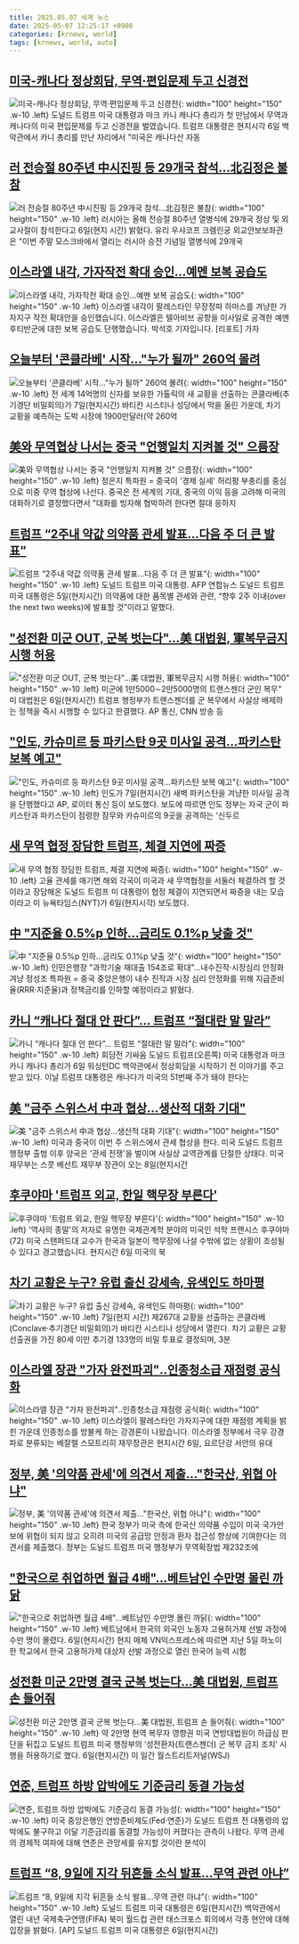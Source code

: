 ```yaml
---
title: 2025.05.07 세계 뉴스
date: 2025-05-07 12:25:17 +0900
categories: [krnews, world]
tags: [krnews, world, auto]
---
```

## [미국-캐나다 정상회담, 무역·편입문제 두고 신경전](https://n.news.naver.com/mnews/article/056/0011945916)

![미국-캐나다 정상회담, 무역·편입문제 두고 신경전](https://mimgnews.pstatic.net/image/origin/056/2025/05/07/11945916.jpg?type=nf220_150){: width="100" height="150" .w-10 .left}
도널드 트럼프 미국 대통령과 마크 카니 캐나다 총리가 첫 만남에서 무역과 캐나다의 미국 편입문제를 두고 신경전을 벌였습니다. 트럼프 대통령은 현지시각 6일 백악관에서 카니 총리를 만난 자리에서 "미국은 캐나다산 자동

## [러 전승절 80주년 中시진핑 등 29개국 참석…北김정은 불참](https://n.news.naver.com/mnews/article/003/0013226040)

![러 전승절 80주년 中시진핑 등 29개국 참석…北김정은 불참](https://mimgnews.pstatic.net/image/origin/003/2025/05/07/13226040.jpg?type=nf220_150){: width="100" height="150" .w-10 .left}
러시아는 올해 전승절 80주년 열병식에 29개국 정상 및 외교사절이 참석한다고 6일(현지 시간) 밝혔다. 유리 우샤코프 크렘린궁 외교안보보좌관은 "이번 주말 모스크바에서 열리는 러시아 승전 기념일 열병식에 29개국

## [이스라엘 내각, 가자작전 확대 승인…예멘 보복 공습도](https://n.news.naver.com/mnews/article/056/0011945426)

![이스라엘 내각, 가자작전 확대 승인…예멘 보복 공습도](https://mimgnews.pstatic.net/image/origin/056/2025/05/06/11945426.jpg?type=nf220_150){: width="100" height="150" .w-10 .left}
이스라엘 내각이 팔레스타인 무장정파 하마스를 겨냥한 가자지구 작전 확대안을 승인했습니다. 이스라엘은 텔아비브 공항을 미사일로 공격한 예멘 후티반군에 대한 보복 공습도 단행했습니다. 박석호 기자입니다. [리포트] 가자

## [오늘부터 '콘클라베' 시작…"누가 될까" 260억 몰려](https://n.news.naver.com/mnews/article/015/0005128194)

![오늘부터 '콘클라베' 시작…"누가 될까" 260억 몰려](https://mimgnews.pstatic.net/image/origin/015/2025/05/07/5128194.jpg?type=nf220_150){: width="100" height="150" .w-10 .left}
전 세계 14억명의 신자를 보유한 가톨릭의 새 교황을 선출하는 콘클라베(추기경단 비밀회의)가 7일(현지시간) 바티칸 시스티나 성당에서 막을 올린 가운데, 차기 교황을 예측하는 도박 시장에 1900만달러(약 260억

## [美와 무역협상 나서는 중국 "언행일치 지켜볼 것" 으름장](https://n.news.naver.com/mnews/article/421/0008233818)

![美와 무역협상 나서는 중국 "언행일치 지켜볼 것" 으름장](https://mimgnews.pstatic.net/image/origin/421/2025/05/07/8233818.jpg?type=nf220_150){: width="100" height="150" .w-10 .left}
정은지 특파원 = 중국이 '경제 실세' 허리펑 부총리를 중심으로 미중 무역 협상에 나선다. 중국은 전 세계의 기대, 중국의 이익 등을 고려해 미국의 대화하기로 결정했다면서 "대화를 빙자해 협박하려 한다면 절대 응하지

## [트럼프 “2주내 약값 의약품 관세 발표…다음 주 더 큰 발표”](https://n.news.naver.com/mnews/article/021/0002707500)

![트럼프 “2주내 약값 의약품 관세 발표…다음 주 더 큰 발표”](https://mimgnews.pstatic.net/image/origin/021/2025/05/06/2707500.jpg?type=nf220_150){: width="100" height="150" .w-10 .left}
도널드 트럼프 미국 대통령. AFP 연합뉴스 도널드 트럼프 미국 대통령은 5일(현지시간) 의약품에 대한 품목별 관세와 관련, “향후 2주 이내(over the next two weeks)에 발표할 것”이라고 말했다.

## ["성전환 미군 OUT, 군복 벗는다"…美 대법원, 軍복무금지 시행 허용](https://n.news.naver.com/mnews/article/029/0002952686)

!["성전환 미군 OUT, 군복 벗는다"…美 대법원, 軍복무금지 시행 허용](https://mimgnews.pstatic.net/image/origin/029/2025/05/07/2952686.jpg?type=nf220_150){: width="100" height="150" .w-10 .left}
미군에 1만5000∼2만5000명의 트랜스젠더 군인 복무" 미 대법원은 6일(현지시간) 트럼프 행정부가 트랜스젠더를 군 복무에서 사실상 배제하는 정책을 즉시 시행할 수 있다고 판결했다. AP 통신, CNN 방송 등

## ["인도, 카슈미르 등 파키스탄 9곳 미사일 공격…파키스탄 보복 예고"](https://n.news.naver.com/mnews/article/656/0000131062)

!["인도, 카슈미르 등 파키스탄 9곳 미사일 공격…파키스탄 보복 예고"](https://mimgnews.pstatic.net/image/origin/656/2025/05/07/131062.jpg?type=nf220_150){: width="100" height="150" .w-10 .left}
인도가 7일(현지시간) 새벽 파키스탄을 겨냥한 미사일 공격을 단행했다고 AP, 로이터 통신 등이 보도했다. 보도에 따르면 인도 정부는 자국 군이 파키스탄과 파키스탄이 점령한 잠무와 카슈미르의 9곳을 공격하는 '신두르

## [새 무역 협정 장담한 트럼프, 체결 지연에 짜증](https://n.news.naver.com/mnews/article/003/0013225317)

![새 무역 협정 장담한 트럼프, 체결 지연에 짜증](https://mimgnews.pstatic.net/image/origin/003/2025/05/07/13225317.jpg?type=nf220_150){: width="100" height="150" .w-10 .left}
고율 관세를 매기면 해외 각국이 미국과 새 무역협정을 서둘러 체결하려 할 것이라고 장담해온 도널드 트럼프 미 대통령이 협정 체결이 지연되면서 짜증을 내는 모습이라고 미 뉴욕타임스(NYT)가 6일(현지시각) 보도했다.

## [中 "지준율 0.5%p 인하…금리도 0.1%p 낮출 것"](https://n.news.naver.com/mnews/article/001/0015372637)

![中 "지준율 0.5%p 인하…금리도 0.1%p 낮출 것"](https://mimgnews.pstatic.net/image/origin/001/2025/05/07/15372637.jpg?type=nf220_150){: width="100" height="150" .w-10 .left}
인민은행장 "과학기술 재대출 154조로 확대"…내수진작·시장심리 안정화 겨냥 정성조 특파원 = 중국 중앙은행이 내수 진작과 시장 심리 안정화를 위해 지급준비율(RRR·지준율)과 정책금리를 인하할 예정이라고 밝혔다.

## [카니 “캐나다 절대 안 판다”… 트럼프 “절대란 말 말라”](https://n.news.naver.com/mnews/article/021/0002707785)

![카니 “캐나다 절대 안 판다”… 트럼프 “절대란 말 말라”](https://mimgnews.pstatic.net/image/origin/021/2025/05/07/2707785.jpg?type=nf220_150){: width="100" height="150" .w-10 .left}
회담전 기싸움 도널드 트럼프(오른쪽) 미국 대통령과 마크 카니 캐나다 총리가 6일 워싱턴DC 백악관에서 정상회담을 시작하기 전 이야기를 주고받고 있다. 이날 트럼프 대통령은 캐나다가 미국의 51번째 주가 돼야 한다는

## [美 "금주 스위스서 中과 협상…생산적 대화 기대"](https://n.news.naver.com/mnews/article/029/0002952688)

![美 "금주 스위스서 中과 협상…생산적 대화 기대"](https://mimgnews.pstatic.net/image/origin/029/2025/05/07/2952688.jpg?type=nf220_150){: width="100" height="150" .w-10 .left}
미국과 중국이 이번 주 스위스에서 관세 협상을 한다. 미국 도널드 트럼프 행정부 출범 이후 양국은 '관세 전쟁'을 벌이며 사실상 교역관계를 단절한 상태다. 미국 재무부는 스콧 베선트 재무부 장관이 오는 8일(현지시간

## [후쿠야마 '트럼프 외교, 한일 핵무장 부른다'](https://n.news.naver.com/mnews/article/374/0000438994)

![후쿠야마 '트럼프 외교, 한일 핵무장 부른다'](https://mimgnews.pstatic.net/image/origin/374/2025/05/07/438994.jpg?type=nf220_150){: width="100" height="150" .w-10 .left}
'역사의 종말'의 저자로 유명한 국제관계학 분야의 미국인 석학 프랜시스 후쿠야마(72) 미국 스탠퍼드대 교수가 한국과 일본이 핵무장에 나설 수밖에 없는 상황이 조성될 수 있다고 경고했습니다. 현지시간 6일 미국의 북

## [차기 교황은 누구? 유럽 출신 강세속, 유색인도 하마평](https://n.news.naver.com/mnews/article/020/0003633091)

![차기 교황은 누구? 유럽 출신 강세속, 유색인도 하마평](https://mimgnews.pstatic.net/image/origin/020/2025/05/06/3633091.jpg?type=nf220_150){: width="100" height="150" .w-10 .left}
7일(현지 시간) 제267대 교황을 선출하는 콘클라베(Conclave·추기경단 비밀회의)가 바티칸 시스티나 성당에서 열린다. 차기 교황은 교황 선출권을 가진 80세 미만 추기경 133명의 비밀 투표로 결정되며, 3분

## [이스라엘 장관 "가자 완전파괴"‥인종청소급 재점령 공식화](https://n.news.naver.com/mnews/article/214/0001422601)

![이스라엘 장관 "가자 완전파괴"‥인종청소급 재점령 공식화](https://mimgnews.pstatic.net/image/origin/214/2025/05/07/1422601.jpg?type=nf220_150){: width="100" height="150" .w-10 .left}
이스라엘이 팔레스타인 가자지구에 대한 재점령 계획을 밝힌 가운데 인종청소를 방불케 하는 강경론이 나왔습니다. 이스라엘 정부에서 극우 강경파로 분류되는 베잘렐 스모트리히 재무장관은 현지시간 6일, 요르단강 서안의 유대

## [정부, 美 '의약품 관세'에 의견서 제출…"한국산, 위협 아냐"](https://n.news.naver.com/mnews/article/015/0005127944)

![정부, 美 '의약품 관세'에 의견서 제출…"한국산, 위협 아냐"](https://mimgnews.pstatic.net/image/origin/015/2025/05/06/5127944.jpg?type=nf220_150){: width="100" height="150" .w-10 .left}
한국 정부가 미국 측에 한국산 의약품 수입이 미국 국가안보에 위협이 되지 않고 오히려 미국의 공급망 안정과 환자 접근성 향상에 기여한다는 의견서를 제출했다. 정부는 도널드 트럼프 미국 행정부가 무역확장법 제232조에

## ["한국으로 취업하면 월급 4배"…베트남인 수만명 몰린 까닭](https://n.news.naver.com/mnews/article/025/0003439079)

!["한국으로 취업하면 월급 4배"…베트남인 수만명 몰린 까닭](https://mimgnews.pstatic.net/image/origin/025/2025/05/07/3439079.jpg?type=nf220_150){: width="100" height="150" .w-10 .left}
베트남에서 한국의 외국인 노동자 고용허가제 선발 과정에 수만 명이 몰렸다. 6일(현지시간) 현지 매체 VN익스프레스에 따르면 지난 5일 하노이 한 학교에서 한국 고용허가제 대상자 선발 과정으로 열린 한국어 능력 시험

## [성전환 미군 2만명 결국 군복 벗는다...美 대법원, 트럼프 손 들어줘](https://n.news.naver.com/mnews/article/009/0005488044)

![성전환 미군 2만명 결국 군복 벗는다...美 대법원, 트럼프 손 들어줘](https://mimgnews.pstatic.net/image/origin/009/2025/05/07/5488044.jpg?type=nf220_150){: width="100" height="150" .w-10 .left}
약 2만명 현역 복무자 영향권 미국 연방대법원이 하급심 판단을 뒤집고 도널드 트럼프 미국 행정부의 ‘성전환자(트랜스젠더) 군 복무 금지 조치’ 시행을 허용하기로 했다. 6일(현지시간) 미 일간 월스트리트저널(WSJ)

## [연준, 트럼프 하방 압박에도 기준금리 동결 가능성](https://n.news.naver.com/mnews/article/654/0000119744)

![연준, 트럼프 하방 압박에도 기준금리 동결 가능성](https://mimgnews.pstatic.net/image/origin/654/2025/05/07/119744.jpg?type=nf220_150){: width="100" height="150" .w-10 .left}
미국 중앙은행인 연방준비제도(Fed·연준)가 도널드 트럼프 전 대통령의 압박에도 불구하고 이달 기준금리를 동결할 가능성이 커졌다는 관측이 나왔다. 무역 관세의 경제적 여파에 대해 연준은 관망세를 유지할 것이란 분석이

## [트럼프 “8, 9일에 지각 뒤흔들 소식 발표…무역 관련 아냐”](https://n.news.naver.com/mnews/article/016/0002467243)

![트럼프 “8, 9일에 지각 뒤흔들 소식 발표…무역 관련 아냐”](https://mimgnews.pstatic.net/image/origin/016/2025/05/07/2467243.jpg?type=nf220_150){: width="100" height="150" .w-10 .left}
도널드 트럼프 미국 대통령은 6일(현지시간) 백악관에서 열린 내년 국제축구연맹(FIFA) 북미 월드컵 관련 태스크포스 회의에서 각종 현안에 대해 입장을 밝혔다. [AP] 도널드 트럼프 미국 대통령은 6일(현지시간)

